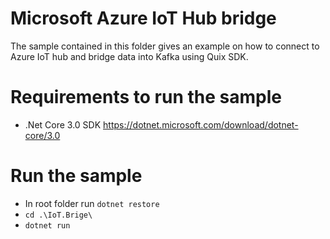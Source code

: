 # Microsoft Azure IoT Hub bridge
The sample contained in this folder gives an example on how to connect to Azure IoT hub and bridge data into Kafka using Quix SDK.

# Requirements to run the sample
- .Net Core 3.0 SDK https://dotnet.microsoft.com/download/dotnet-core/3.0

# Run the sample
- In root folder run `dotnet restore`
- `cd .\IoT.Brige\`
- `dotnet run`

